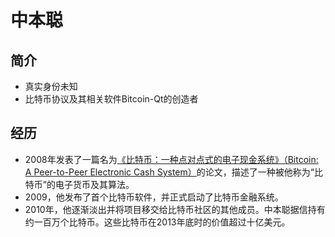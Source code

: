 # 中本聪
## 简介

- 真实身份未知
- 比特币协议及其相关软件Bitcoin-Qt的创造者

## 经历
- 2008年发表了一篇名为[《比特币：一种点对点式的电子现金系统》（Bitcoin: A Peer-to-Peer Electronic Cash System）](../公链/比特币/比特币白皮书.md)的论文，描述了一种被他称为“比特币”的电子货币及其算法。
- 2009，他发布了首个比特币软件，并正式启动了比特币金融系统。
- 2010年，他逐渐淡出并将项目移交给比特币社区的其他成员。中本聪据信持有约一百万个比特币。这些比特币在2013年底时的价值超过十亿美元。

